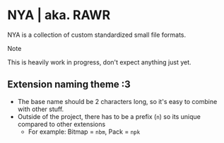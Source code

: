 # NYA | aka. RAWR
NYA is a collection of custom standardized small file formats.

> [!NOTE]
> This is heavily work in progress, don't expect anything just yet.

## Extension naming theme :3

- The base name should be 2 characters long, so it's easy to combine with other stuff.
- Outside of the project, there has to be a prefix (`n`) so its unique compared to other extensions
  - For example: Bitmap = `nbm`, Pack = `npk`
